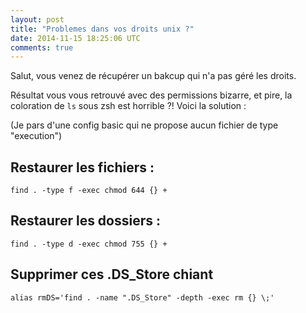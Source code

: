 ```yaml
---
layout: post
title: "Problemes dans vos droits unix ?"
date: 2014-11-15 18:25:06 UTC
comments: true
---
```


Salut, vous venez de récupérer un bakcup qui n'a pas géré les droits.

Résultat vous vous retrouvé avec des permissions bizarre, et pire, la coloration
de ```ls``` sous zsh est horrible ?! Voici la solution :

(Je pars d'une config basic qui ne propose aucun fichier de type "execution")

## Restaurer les fichiers :

```
find . -type f -exec chmod 644 {} +
```

## Restaurer les dossiers :

```
find . -type d -exec chmod 755 {} +
```

## Supprimer ces .DS_Store chiant

```
alias rmDS='find . -name ".DS_Store" -depth -exec rm {} \;'
```
